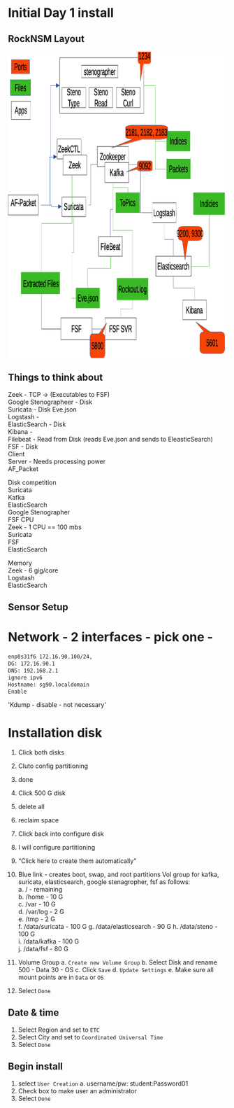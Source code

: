 # Initial Day 1 install

## RockNSM Layout

<img src="https://github.com/P0w3rChi3f/ElasticEngineerNotes/blob/master/RockNSM Layout.png" alt="RockNSM Layout"  width="700" height="700"> 

## Things to think about
Zeek - TCP -> (Executables to FSF)  
Google Stenographeer - Disk  
Suricata - Disk Eve.json  
Logstash -   
ElasticSearch - Disk  
Kibana -   
Filebeat - Read from Disk (reads Eve.json and sends to EleasticSearch)  
FSF - Disk  
    Client  
    Server - Needs processing power  
AF_Packet  

Disk competition  
    Suricata  
    Kafka  
    ElasticSearch  
    Google Stenographer  
    FSF 
CPU  
    Zeek - 1 CPU == 100 mbs  
    Suricata  
    FSF  
    ElasticSearch  

Memory  
    Zeek - 6 gig/core   
    Logstash  
    ElasticSearch  


## Sensor Setup

# Network - 2 interfaces - pick one - 
```
enp0s31f6 172.16.90.100/24, 
DG: 172.16.90.1
DNS: 192.168.2.1
ignore ipv6
Hostname: sg90.localdomain
Enable
```

'Kdump - disable - not necessary'
# Installation disk 
1. Click both disks  
1. Cluto config partitioning
1. done
1. Click 500 G disk
1. delete all  
1. reclaim space
1. Click back into configure disk
1. I will configure partitioning
1. “Click here to create them automatically”
1. Blue link - creates boot, swap, and root partitions
Vol group for kafka, suricata, elasticsearch, google stenagropher, fsf as follows:  
    a.   / - remaining  
    b.   /home - 10 G  
    c.    /var - 10 G  
    d.    /var/log - 2 G  
    e.    /tmp - 2 G  
    f.    /data/suricata -  100 G
    g.    /data/elasticsearch -  90 G 
    h.    /data/steno - 100 G  
    i.     /data/kafka - 100 G  
    j.    /data/fsf - 80 G  

1. Volume Group
    a. `Create new Volume Group`
    b. Select Disk and rename
        500 - Data
        30 - OS
    c. Click `Save`
    d. `Update Settings`
    e. Make sure all mount points are in `Data` or `OS`
1. Select `Done`

## Date & time

1. Select Region and set to `ETC`
1. Select City and set to `Coordinated Universal Time`
1. Select `Done`

## Begin install  
1. select `User Creation`
	a. username/pw: student:Password01
1. Check box to make user an administrator
1. Select `Done`

